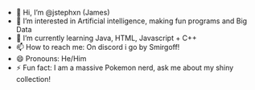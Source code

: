 - 👋 Hi, I’m @jstephxn (James)
- 👀 I’m interested in Artificial intelligence, making fun programs and Big Data
- 🌱 I’m currently learning Java, HTML, Javascript + C++
- 📫 How to reach me: On discord i go by Smirgoff!
- 😄 Pronouns: He/Him
- ⚡ Fun fact: I am a massive Pokemon nerd, ask me about my shiny collection!

<!---
jstephxn/jstephxn is a ✨ special ✨ repository because its `README.md` (this file) appears on your GitHub profile.
You can click the Preview link to take a look at your changes.
--->
